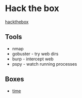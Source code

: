 # Hack the box

[hackthebox](https://hackthebox.eu)

## Tools
<!-- TODO ref links -->
- nmap
- gobuster - try web dirs
- burp - intercept web
- pspy - watch running processes 

## Boxes

- [time](boxes/time)
